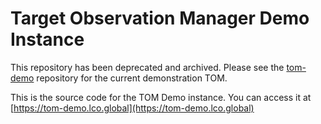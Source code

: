 # Target Observation Manager Demo Instance

This repository has been deprecated and archived.
Please see the [tom-demo](http://github.com/LCOGT/tom-demo/) repository for the current demonstration TOM.

This is the source code for the TOM Demo instance. You can access it at
[https://tom-demo.lco.global](https://tom-demo.lco.global)
